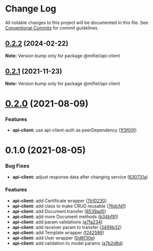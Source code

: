 # Change Log

All notable changes to this project will be documented in this file.
See [Conventional Commits](https://conventionalcommits.org) for commit guidelines.

## [0.2.2](https://github.com/Mifiel/mifiel-js/compare/@mifiel/api-client@0.2.1...@mifiel/api-client@0.2.2) (2024-02-22)

**Note:** Version bump only for package @mifiel/api-client





## [0.2.1](https://github.com/Mifiel/mifiel-js/compare/@mifiel/api-client@0.2.0...@mifiel/api-client@0.2.1) (2021-11-23)

**Note:** Version bump only for package @mifiel/api-client





# [0.2.0](https://github.com/Mifiel/mifiel-js/compare/@mifiel/api-client@0.1.0...@mifiel/api-client@0.2.0) (2021-08-09)


### Features

* **api-client:** use api-client-auth as peerDependency ([1f3f00f](https://github.com/Mifiel/mifiel-js/commit/1f3f00f03e3bc6c44a8f0e21d5b5c37bb23003b8))





# 0.1.0 (2021-08-05)


### Bug Fixes

* **api-client:** adjust response data after changing service ([630731a](https://github.com/Mifiel/mifiel-js/commit/630731a08581db32b71d5637d6ec297ce7253f84))


### Features

* **api-client:** add Certificate wrapper ([7b10230](https://github.com/Mifiel/mifiel-js/commit/7b102301d9187ea2482410feb9dbb72a372ffa01))
* **api-client:** add class to make CRUD reusable ([76dcfd1](https://github.com/Mifiel/mifiel-js/commit/76dcfd1b4e5c46724ad6b2a4be6636cf1af26c1d))
* **api-client:** add Document.transfer ([8539ad5](https://github.com/Mifiel/mifiel-js/commit/8539ad506c4fb7086e8061e6934ed4e3e58a994f))
* **api-client:** add more Document methods ([b34bf91](https://github.com/Mifiel/mifiel-js/commit/b34bf91511f11904022170444359806c968a542f))
* **api-client:** add param validations ([a7fa234](https://github.com/Mifiel/mifiel-js/commit/a7fa2345e15dab098a3e5e5020f17c6cb3dbc29a))
* **api-client:** add receiver param to transfer ([3499b32](https://github.com/Mifiel/mifiel-js/commit/3499b320ed7816e0aad925820153f8b05fcb17c5))
* **api-client:** add Template wrapper ([f242586](https://github.com/Mifiel/mifiel-js/commit/f242586bc4fb0ce3373092adb26ad737e4f696e4))
* **api-client:** add User wrapper ([0d6f30e](https://github.com/Mifiel/mifiel-js/commit/0d6f30e0a8168960a0c6e56ac588fae405263a37))
* **api-client:** add validation to model params ([a7b2d8d](https://github.com/Mifiel/mifiel-js/commit/a7b2d8de989feae8a924f360a2de1c19c2c81f43))
